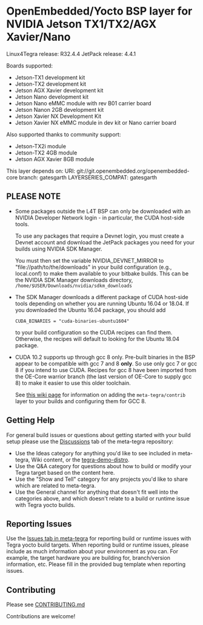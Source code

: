 OpenEmbedded/Yocto BSP layer for NVIDIA Jetson TX1/TX2/AGX Xavier/Nano
======================================================================

Linux4Tegra release: R32.4.4
JetPack release:     4.4.1

Boards supported:
* Jetson-TX1 development kit
* Jetson-TX2 development kit
* Jetson AGX Xavier development kit
* Jetson Nano development kit
* Jetson Nano eMMC module with rev B01 carrier board
* Jetson Nanon 2GB development kit
* Jetson Xavier NX Development Kit
* Jetson Xavier NX eMMC module in dev kit or Nano carrier board

Also supported thanks to community support:
* Jetson-TX2i module
* Jetson-TX2 4GB module
* Jetson AGX Xavier 8GB module


This layer depends on:
URI: git://git.openembedded.org/openembedded-core
branch: gatesgarth
LAYERSERIES_COMPAT: gatesgarth


PLEASE NOTE
-----------

* Some packages outside the L4T BSP can only be downloaded
  with an NVIDIA Developer Network login - in particular,
  the CUDA host-side tools.

  To use any packages that require a Devnet login, you must
  create a Devnet account and download the JetPack packages
  you need for your builds using NVIDIA SDK Manager.

  You must then set the variable NVIDIA_DEVNET_MIRROR to
  "file://path/to/the/downloads" in your build configuration
  (e.g., local.conf) to make them available to your bitbake
  builds.  This can be the NVIDIA SDK Manager downloads
  directory, `/home/$USER/Downloads/nvidia/sdkm_downloads`

* The SDK Manager downloads a different package of CUDA host-side
  tools depending on whether you are running Ubuntu 16.04
  or 18.04. If you downloaded the Ubuntu 16.04 package, you
  should add

      CUDA_BINARIES = "cuda-binaries-ubuntu1604"

  to your build configuration so the CUDA recipes can find
  them. Otherwise, the recipes will default to looking for
  the Ubuntu 18.04 package.

* CUDA 10.2 supports up through gcc 8 only. Pre-built binaries
  in the BSP appear to be compatible with gcc 7 and 8 **only**.
  So use only gcc 7 or gcc 8 if you intend to use CUDA.
  Recipes for gcc 8 have been imported from the OE-Core warrior branch
  (the last version of OE-Core to supply gcc 8) to make it easier
  to use this older toolchain.

  See [this wiki page](https://github.com/OE4T/meta-tegra/wiki/Using-gcc8-from-the-contrib-layer)
  for information on adding the `meta-tegra/contrib` layer to your
  builds and configuring them for GCC 8.


Getting Help
-----------

For general build issues or questions about getting started with your build
setup please use the
[Discussions](https://github.com/OE4T/meta-tegra/discussions) tab of the
meta-tegra repository:

* Use the Ideas category for anything you'd like to see included in meta-tegra,
Wiki content, or the
[tegra-demo-distro](https://github.com/OE4T/tegra-demo-distro/issues).
* Use the Q&A category for questions about how to build or modify your Tegra
target based on the content here.
* Use the "Show and Tell" category for any projects you'd like to share which
are related to meta-tegra.
* Use the General channel for anything that doesn't fit well into the categories
above, and which doesn't relate to a build or runtime issue with Tegra yocto
builds.


Reporting Issues
-----------

Use the [Issues tab in meta-tegra](https://github.com/OE4T/meta-tegra/issues)
for reporting build or runtime issues with Tegra yocto build targets.  When
reporting build or runtime issues, please include as much information about your
environment as you can. For example, the target hardware you are building for,
branch/version information, etc.  Please fill in the provided bug template when
reporting issues.


Contributing
------------

Please see [CONTRIBUTING.md](CONTRIBUTING.md)

Contributions are welcome!
